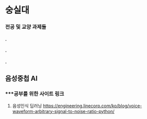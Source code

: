 # 숭실대
### 전공 및 교양 과제들
#### .
#### .
#### .
## 음성중첩 AI

### ***공부를 위한 사이트 링크

1. 음성인식 딥러닝
https://engineering.linecorp.com/ko/blog/voice-waveform-arbitrary-signal-to-noise-ratio-python/
